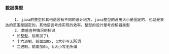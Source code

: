 #### 数据类型

		1. java的整型和其他语言有不同的设计地方。java整型的占用大小是固定的，也就是表达的范围是固定的。其他语言考虑实现的效率，整型的设计是考虑机器类型
  		2. 数值各种情况的标识
       * 长整型，后面加了L
       * 十六进制，前面加0x, x大小写无所谓
       * 二进制，前面加0b, b大小写无所谓